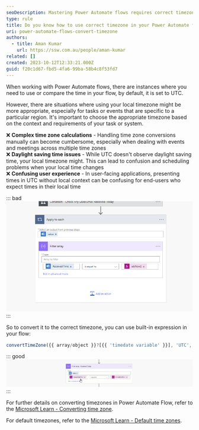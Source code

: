 ```yaml
---
seoDescription: Mastering Power Automate flows requires correct timezone usage to avoid complex calculations, daylight saving time issues and user confusion.
type: rule
title: Do you know how to use correct timezone in your Power Automate flows?
uri: power-automate-flows-convert-timezone
authors:
  - title: Aman Kumar
    url: https://ssw.com.au/people/aman-kumar
related: []
created: 2023-10-12T12:33:21.000Z
guid: f20c1d67-fbd5-4fa6-99ba-58b4c8f53fd7
---
```


When working with Power Automate flows, there are instances where you need to use or compare the time in your flow, by default, it is set to UTC.

However, there are situations where using your local timezone might be more appropriate, especially for tasks or events that are specific to a particular region. It's important to choose the appropriate timezone based on the context and requirements of your task or system.

<!--endintro-->

❌ **Complex time zone calculations** - Handling time zone conversions manually can become cumbersome, especially when dealing with events and meetings across multiple time zones   
❌ **Daylight saving time issues** - While UTC doesn't observe daylight saving time, your local timezone might. This can lead to confusion and scheduling problems when your local time changes   
❌ **Confusing user experience** - In user-facing applications, presenting times in UTC without local context can be confusing for end-users who expect times in their local time   

::: bad
![Figure: Bad example - Comparing Datetime in default timezone: UTC with UTC](comparing-timedate-without-converting.png)
:::

So to convert it to the correct timezone, you can use built-in expression in your flow:

```js
convertTimeZone({{ array/object }}?[{{ 'timedate variable' }}], 'UTC', 'AUS Eastern Standard Time')
```

::: good
![Figure: Good example - You are comparing it in local timezone (i.e AEST with AEST)](convert-timezone-expression.gif)
:::

For further details on converting timezones in Power Automate Flow, refer to the [Microsoft Learn - Converting time zone](https://learn.microsoft.com/en-us/troubleshoot/power-platform/power-automate/converting-time-zone-power-automate).

For default timezones, refer to the [Microsoft Learn - Default time zones](https://learn.microsoft.com/en-us/windows-hardware/manufacture/desktop/default-time-zones?view=windows-11).
